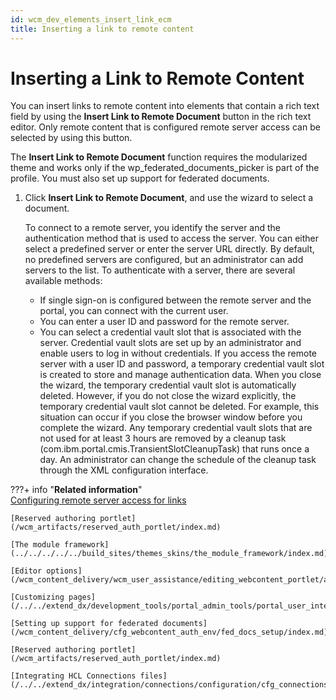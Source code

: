```yaml
---
id: wcm_dev_elements_insert_link_ecm
title: Inserting a link to remote content
---
```


# Inserting a Link to Remote Content

You can insert links to remote content into elements that contain a rich text field by using the **Insert Link to Remote Document** button in the rich text editor. Only remote content that is configured remote server access can be selected by using this button.

The **Insert Link to Remote Document** function requires the modularized theme and works only if the wp\_federated\_documents\_picker is part of the profile. You must also set up support for federated documents.

1.  Click **Insert Link to Remote Document**, and use the wizard to select a document.

    To connect to a remote server, you identify the server and the authentication method that is used to access the server. You can either select a predefined server or enter the server URL directly. By default, no predefined servers are configured, but an administrator can add servers to the list. To authenticate with a server, there are several available methods:

    -   If single sign-on is configured between the remote server and the portal, you can connect with the current user.
    -   You can enter a user ID and password for the remote server.
    -   You can select a credential vault slot that is associated with the server. Credential vault slots are set up by an administrator and enable users to log in without credentials.
    If you access the remote server with a user ID and password, a temporary credential vault slot is created to store and manage authentication data. When you close the wizard, the temporary credential vault slot is automatically deleted. However, if you do not close the wizard explicitly, the temporary credential vault slot cannot be deleted. For example, this situation can occur if you close the browser window before you complete the wizard. Any temporary credential vault slots that are not used for at least 3 hours are removed by a cleanup task \(com.ibm.portal.cmis.TransientSlotCleanupTask\) that runs once a day. An administrator can change the schedule of the cleanup task through the XML configuration interface.


???+ info "**Related information**"  
    [Configuring remote server access for links](/wcm_content_delivery/cfg_webcontent_auth_env/wcm_config_ecm_whitelist.md)

    [Reserved authoring portlet](/wcm_artifacts/reserved_auth_portlet/index.md)

    [The module framework](../../../../../build_sites/themes_skins/the_module_framework/index.md)

    [Editor options](/wcm_content_delivery/wcm_user_assistance/editing_webcontent_portlet/auth_portlet_settings/wcm_config_authoringportlet_richtext.md)

    [Customizing pages](/../../extend_dx/development_tools/portal_admin_tools/portal_user_interface/managing_pages/manage_pages_portlets/customizing_pages/index.md)

    [Setting up support for federated documents](/wcm_content_delivery/cfg_webcontent_auth_env/fed_docs_setup/index.md)

    [Reserved authoring portlet](/wcm_artifacts/reserved_auth_portlet/index.md)

    [Integrating HCL Connections files](/../../extend_dx/integration/connections/configuration/cfg_connections_features/integrating_cnx_files/index.md)


